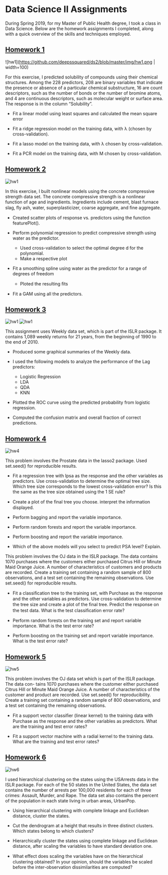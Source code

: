 # Data Science II Assignments

During Spring 2019, for my Master of Public Health degree, I took a class in Data Science. Below are the homework assignments I completed, along with a quick overview of the skills and techniques employed.

## [Homework 1](https://github.com/deepssquared/ds2/blob/master/HW1.Rmd)
![hw1](https://github.com/deepssquared/ds2/blob/master/img/hw1.png | width=100)

For this exercise, I predicted solubility of compounds using their chemical structures. Among the 228 predictors, 208 are binary variables that indicate the presence or absence of a particular chemical substructure, 16 are count descriptors, such as the number of bonds or the number of bromine atoms, and 4 are continuous descriptors, such as molecular weight or surface area. The response is in the column “Solubility”.

* Fit a linear model using least squares and calculated the mean square error

* Fit a ridge regression model on the training data, with λ (chosen by cross-validation). 

* Fit a lasso model on the training data, with λ chosen by cross-validation. 

* Fit a PCR model on the training data, with M chosen by cross-validation. 

## [Homework 2](https://github.com/deepssquared/ds2/blob/master/HW2.Rmd)
![hw1](https://github.com/deepssquared/ds2/blob/master/img/hw2.png)

In this exercise, I built nonlinear models using the concrete compressive strength data set. The concrete compressive strength is a nonlinear function of age and ingredients. Ingredients include cement, blast furnace slag, ﬂy ash, water, superplasticizer, coarse aggregate, and ﬁne aggregate.

* Created scatter plots of response vs. predictors using the function featurePlot().

* Perform polynomial regression to predict compressive strength using water as the predictor.
  * Used cross-validation to select the optimal degree d for the polynomial. 
  * Make a respective plot

* Fit a smoothing spline using water as the predictor for a range of degrees of freedom 
  * Ploted the resulting ﬁts

* Fit a GAM using all the predictors. 

## [Homework 3](https://github.com/deepssquared/ds2/blob/master/Homework%203.Rmd)
![hw1](https://github.com/deepssquared/ds2/blob/master/img/hw3.png)
![hw1](https://github.com/deepssquared/ds2/blob/master/img/hw3_2.png)


This assignment uses Weekly data set, which is part of the ISLR package. It contains 1,089 weekly returns for 21 years, from the beginning of 1990 to the end of 2010.

* Produced some graphical summaries of the Weekly data.

* I used the following models to analyze the performance of the Lag predictors:
  * Logistic Regression
  * LDA
  * QDA
  * KNN
 
* Plotted the ROC curve using the predicted probability from logistic regression.

* Computed the confusion matrix and overall fraction of correct predictions.

## [Homework 4](https://github.com/deepssquared/ds2/blob/master/Homework_4.Rmd)
![hw4](https://github.com/deepssquared/ds2/blob/master/img/hw4.png)

This problem involves the Prostate data in the lasso2 package. Used set.seed() for reproducible results.

* Fit a regression tree with lpsa as the response and the other variables as predictors. Use cross-validation to determine the optimal tree size. Which tree size corresponds to the lowest cross-validation error? Is this the same as the tree size obtained using the 1 SE rule?

* Create a plot of the ﬁnal tree you choose. interpret the information displayed.

* Perform bagging and report the variable importance.

* Perform random forests and report the variable importance.

* Perform boosting and report the variable importance.

* Which of the above models will you select to predict PSA level? Explain.

This problem involves the OJ data in the ISLR package. The data contains 1070 purchases where the customers either purchased Citrus Hill or Minute Maid Orange Juice. A number of characteristics of customers and products are recorded. Create a training set containing a random sample of 800 observations, and a test set containing the remaining observations. Use set.seed() for reproducible results.

* Fit a classiﬁcation tree to the training set, with Purchase as the response and the other variables as predictors. Use cross-validation to determine the tree size and create a plot of the ﬁnal tree. Predict the response on the test data. What is the test classiﬁcation error rate?

* Perform random forests on the training set and report variable importance. What is the test error rate?

* Perform boosting on the training set and report variable importance. What is the test error rate?

## [Homework 5](https://github.com/deepssquared/ds2/blob/master/Homework_5.Rmd)
![hw5](https://github.com/deepssquared/ds2/blob/master/img/hw5.png)

This problem involves the OJ data set which is part of the ISLR package. The data con- tains 1070 purchases where the customer either purchased Citrus Hill or Minute Maid Orange Juice. A number of characteristics of the customer and product are recorded. Use set.seed() for reproducibility. Create a training set containing a random sample of 800 observations, and a test set containing the remaining observations.

* Fit a support vector classiﬁer (linear kernel) to the training data with Purchase as the response and the other variables as predictors. What are the training and test error rates?

* Fit a support vector machine with a radial kernel to the training data. What are the training and test error rates?

## [Homework 6](https://github.com/deepssquared/ds2/blob/master/Homework_6.Rmd)
![hw6](https://github.com/deepssquared/ds2/blob/master/img/hw6.png)

I used hierarchical clustering on the states using the USArrests data in the ISLR package. For each of the 50 states in the United States, the data set contains the number of arrests per 100,000 residents for each of three crimes: Assault, Murder, and Rape. The data set also contains the percent of the population in each state living in urban areas, UrbanPop. 

* Using hierarchical clustering with complete linkage and Euclidean distance, cluster the states. 

* Cut the dendrogram at a height that results in three distinct clusters. Which states belong to which clusters? 

* Hierarchically cluster the states using complete linkage and Euclidean distance, after scaling the variables to have standard deviation one. 

* What eﬀect does scaling the variables have on the hierarchical clustering obtained? In your opinion, should the variables be scaled before the inter-observation dissimilarities are computed?
